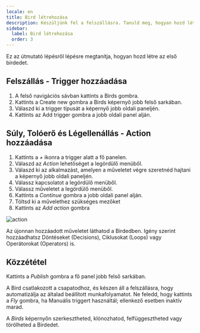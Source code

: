 ```yaml
---
locale: en
title: Bird létrehozása
description: Készüljünk fel a felszállásra. Tanuld meg, hogyan hozd létre az első birdedet.
sidebar:
  label: Bird létrehozása
  order: 3
---
```


Ez az útmutató lépésről lépésre megtanítja, hogyan hozd létre az első birdedet.

## Felszállás - Trigger hozzáadása

1. A felső navigációs sávban kattints a Birds gombra.
2. Kattints a Create new gombra a Birds képernyő jobb felső sarkában.
3. Válaszd ki a trigger típusát a képernyő jobb oldali paneljén.
4. Kattints az Add trigger gombra a jobb oldali panel alján.

## Súly, Tolóerő és Légellenállás - Action hozzáadása

1. Kattints a _+_ ikonra a trigger alatt a fő panelen.
2. Válaszd az _Action_ lehetőséget a legördülő menüből.
3. Válaszd ki az alkalmazást, amelyen a műveletet végre szeretnéd hajtani a képernyő jobb oldali paneljén.
4. Válassz kapcsolatot a legördülő menüből.
5. Válassz műveletet a legördülő menüből.
6. Kattints a _Continue_ gombra a jobb oldali panel alján.
7. Töltsd ki a művelethez szükséges mezőket
8. Kattints az _Add action_ gombra

![action](https://d33v4339jhl8k0.cloudfront.net/docs/assets/64089f6dc6ff3e6ff7fa7c9b/images/641822b79a0fe82b2d574915/file-GmI54OflQj.gif)

Az újonnan hozzáadott műveletet láthatod a Birdedben. Igény szerint hozzáadhatsz Döntéseket (Decisions), Ciklusokat (Loops) vagy Operátorokat (Operators) is.

## Közzététel

Kattints a _Publish_ gombra a fő panel jobb felső sarkában.

A Bird csatlakozott a csapatodhoz, és készen áll a felszállásra, hogy automatizálja az általad beállított munkafolyamatot. Ne feledd, hogy kattints a _Fly_ gombra, ha Manuális triggert használtál; ellenkező esetben inaktív marad.

A _Birds_ képernyőn szerkesztheted, klónozhatod, felfüggesztheted vagy törölheted a Birdedet.

